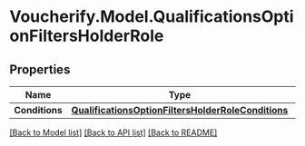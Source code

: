 # Voucherify.Model.QualificationsOptionFiltersHolderRole

## Properties

Name | Type | Description | Notes
------------ | ------------- | ------------- | -------------
**Conditions** | [**QualificationsOptionFiltersHolderRoleConditions**](QualificationsOptionFiltersHolderRoleConditions.md) |  | [optional] 

[[Back to Model list]](../../README.md#documentation-for-models) [[Back to API list]](../../README.md#documentation-for-api-endpoints) [[Back to README]](../../README.md)


